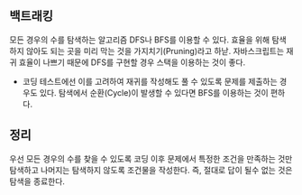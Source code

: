 ## 백트래킹

모든 경우의 수를 탐색하는 알고리즘
DFS나 BFS를 이용할 수 있다.
효율을 위해 탐색하지 않아도 되는 곳을 미리 막는 것을 가지치기(Pruning)라고 하낟.
자바스크립트는 재귀 효율이 나쁘기 때문에 DFS를 구현할 경우 스택을 이용하는 것이 좋다.

- 코딩 테스트에선 이를 고려하여 재귀를 작성해도 풀 수 있도록 문제를 제출하는 경우도 있다.
  탐색에서 순환(Cycle)이 발생할 수 있다면 BFS를 이용하는 것이 편하다.

## 정리

우선 모든 경우의 수를 찾을 수 있도록 코딩
이후 문제에서 특정한 조건을 만족하는 것만 탐색하고 나머지는 탐색하지 않도록 조건물을 작성한다.
즉, 절대로 답이 될수 없는 것은 탐색을 종료한다.

